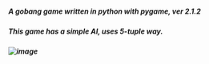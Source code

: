 ##### A gobang game written in python with pygame, ver 2.1.2
##### This game has a simple AI, uses 5-tuple way.
##### ![image](https://github.com/user-attachments/assets/1ea50660-41ea-4341-b2e7-86045dc54c51)
